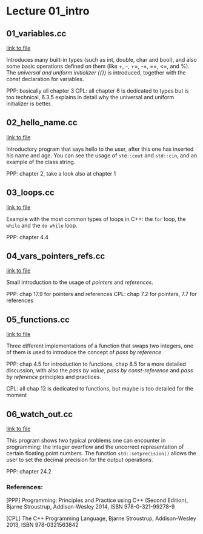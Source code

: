 # Lecture 01_intro


## 01_variables.cc

[link to file](./01_variables.cc)

Introduces many built-in types (such as int, double, char and bool), and
also some basic operations defined on them (like +, -, +=, -=, ==, <=, and %).
The *universal and uniform initializer ({})* is introduced, together with the *const*
declaration for variables.


PPP: basically all chapter 3
CPL: all chapter 6 is dedicated to types but is too technical, 6.3.5 explains
     in detail why the universal and uniform initializer is better.



## 02_hello_name.cc 

[link to file](./02_hello_name.cc)

Introductory program that says hello to the user, after this one has
inserted his name and age. You can see the usage of `std::cout` and `std::cin`, and
an example of the class string.

PPP: chapter 2, take a look also at chapter 1




## 03_loops.cc 

[link to file](./03_loops.cc)

Example with the most common types of loops in C++: the `for` loop, the `while` and
the `do while` loop.


PPP: chapter 4.4






## 04_vars_pointers_refs.cc

[link to file](./04_vars_pointers_refs.cc)

Small introduction to the usage of *pointers* and *references*.

PPP: chap 17.9 for pointers and references
CPL: chap 7.2 for pointers, 7.7 for references





## 05_functions.cc

[link to file](./05_functions.cc)

Three different implementations of a function that swaps two integers, one of them is used to
introduce the concept of *pass by reference*.

PPP: chap 4.5 for introduction to functions, chap 8.5 for a more detailed discussion, with
also the *pass by value*, *pass by const-reference* and *pass by reference* principles and
practices.

CPL: all chap 12 is dedicated to functions, but maybe is too detailed for the moment




## 06_watch_out.cc

[link to file](./06_watch_out.cc)


This program shows two typical problems one can encounter in programming: the integer
overflow and the uncorrect representation of certain floating point numbers. The function
`std::setprecision()` allows the user to set the decimal precision for the output operations.


PPP: chapter 24.2






### References:

[PPP]  Programming: Principles and Practice using C++ (Second Edition), Bjarne Stroustrup, Addison-Wesley 2014, ISBN 978-0-321-99278-9

[CPL]  The C++ Programming Language, Bjarne Stroustrup, Addison-Wesley 2013, ISBN 978-0321563842
